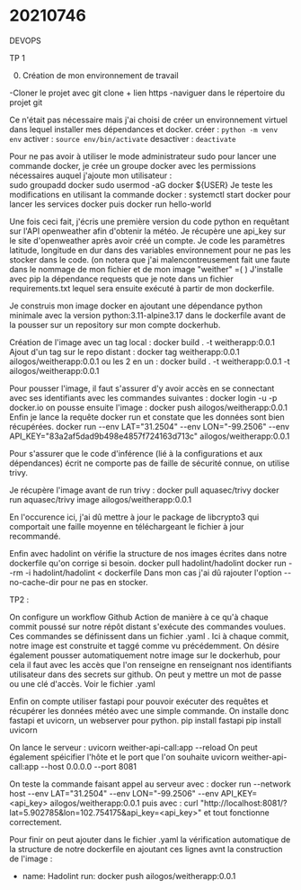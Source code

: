 # 20210746
DEVOPS

TP 1

0) Création de mon environnement de travail 

-Cloner le projet avec git clone + lien https
-naviguer dans le répertoire du projet git

Ce n'était pas nécessaire mais j'ai choisi de créer un environnement virtuel dans lequel installer mes dépendances et docker.
  créer : ```python -m venv env```
  activer : ```source env/bin/activate```
  desactiver : ```deactivate```

Pour ne pas avoir à utiliser le mode administrateur sudo pour lancer une commande docker, je crée un groupe docker avec les permissions nécessaires auquel j'ajoute mon utilisateur :  
  sudo groupadd docker
  sudo usermod -aG docker ${USER}
Je teste les modifications en utilisant la commande docker : 
  systemctl start docker pour lancer les services docker puis
  docker run hello-world

Une fois ceci fait, j'écris une première version du code python en requêtant sur l'API openweather afin d'obtenir la météo. Je récupère une api_key sur le site d'openweather après avoir créé un compte. Je code les paramètres latitude, longitude en dur dans des variables environnement pour ne pas les stocker dans le code. (on notera que j'ai malencontreusement fait une faute dans le nommage de mon fichier et de mon image "weither" =( )
J'installe avec pip la dépendance requests que je note dans un fichier requirements.txt lequel sera ensuite exécuté à partir de mon dockerfile.

Je construis mon image docker en ajoutant une dépendance python minimale avec la version python:3.11-alpine3.17 dans le dockerfile avant de la pousser sur un repository sur mon compte dockerhub.

Création de l'image avec un tag local :
  docker build . -t weitherapp:0.0.1
Ajout d'un tag sur le repo distant : 
  docker tag weitherapp:0.0.1 ailogos/weitherapp:0.0.1
ou les 2 en un :
  docker build . -t weitherapp:0.0.1 -t ailogos/weitherapp:0.0.1

Pour pousser l'image, il faut s'assurer d'y avoir accès en se connectant avec ses identifiants avec les commandes suivantes : 
  docker login -u <username> -p <password> docker.io
on pousse ensuite l'image : 
  docker push ailogos/weitherapp:0.0.1
Enfin je lance la requête docker run et constate que les données sont bien récupérées.
docker run --env LAT="31.2504" --env LON="-99.2506" --env API_KEY="83a2af5dad9b498e4857f724163d713c" ailogos/weitherapp:0.0.1

Pour s'assurer que le code d'inférence (lié à la configurations et aux dépendances) écrit ne comporte pas de faille de sécurité connue, on utilise trivy.

Je récupère l'image avant de run trivy :
  docker pull aquasec/trivy
  docker run aquasec/trivy image ailogos/weitherapp:0.0.1

En l'occurence ici, j'ai dû mettre à jour le package de libcrypto3 qui comportait une faille moyenne en téléchargeant le fichier à jour recommandé.

Enfin avec hadolint on vérifie la structure de nos images écrites dans notre dockerfile qu'on corrige si besoin.
  docker pull hadolint/hadolint
  docker run --rm -i hadolint/hadolint < dockerfile
Dans mon cas j'ai dû rajouter l'option --no-cache-dir pour ne pas en stocker. 

TP2 : 

On configure un workflow Github Action de manière à ce qu'à chaque commit poussé sur notre répôt distant s'exécute des commandes voulues. Ces commandes se définissent dans un fichier .yaml .
Ici à chaque commit, notre image est construite et taggé comme vu précédemment. On désire également pousser automatiquement notre image sur le dockerhub, pour cela il faut avec les accès que l'on renseigne en renseignant nos identifiants utilisateur dans des secrets sur github. On peut y mettre un mot de passe ou une clé d'accès. 
Voir le fichier .yaml

Enfin on compte utiliser fastapi pour pouvoir exécuter des requêtes et récupérer les données météo avec une simple commande.
On installe donc fastapi et uvicorn, un webserver pour python.
pip install fastapi
pip install uvicorn

On lance le serveur : 
  uvicorn weither-api-call:app --reload
On peut également spéicifier l'hôte et le port que l'on souhaite
uvicorn weither-api-call:app --host 0.0.0.0 --port 8081

On teste la commande faisant appel au serveur avec :
  docker run --network host --env LAT="31.2504" --env LON="-99.2506" --env API_KEY=<api_key> ailogos/weitherapp:0.0.1
puis avec :
  curl "http://localhost:8081/?lat=5.902785&lon=102.754175&api_key=<api_key>"
et tout fonctionne correctement.

Pour finir on peut ajouter dans le fichier .yaml la vérification automatique de la structure de notre dockerfile en ajoutant ces lignes avnt la construction de l'image :
- name: Hadolint
  run: docker push ailogos/weitherapp:0.0.1

